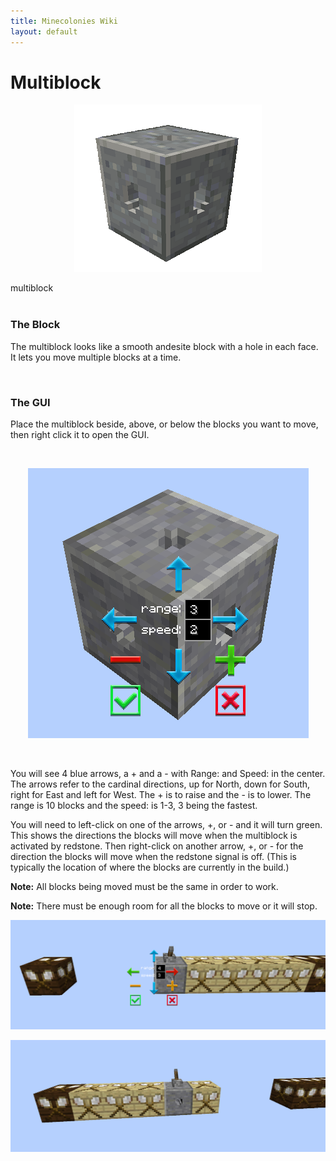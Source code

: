 ```yaml
---
title: Minecolonies Wiki
layout: default
---
```

# Multiblock

<div class="infobox box text-center">
    <p style="text-align:center;"><img src="../../assets/images/items/multipiston.png" alt="Multiblock"></p>
    <recipe>multiblock</recipe>
</div>
<br>

### The Block

The multiblock looks like a smooth andesite block with a hole in each face. It lets you move multiple blocks at a time.

<br>

### The GUI

Place the multiblock beside, above, or below the blocks you want to move, then right click it to open the GUI. 

<br>
<p style="text-align:center;"><img src="../../assets/images/items/multiblockgui.png" alt="Multiblock GUI"></p>
<br>

You will see 4 blue arrows, a + and a - with Range: and Speed: in the center. The arrows refer to the cardinal directions, up for North, down for South, right for East and left for West. The + is to raise and the - is to lower.  The range is 10 blocks and the speed: is 1-3, 3 being the fastest. 

You will need to left-click on one of the arrows, +, or - and it will turn green. This shows the directions the blocks will move when the multiblock is activated by redstone. Then right-click on another arrow, +, or - for the direction the blocks will move when the redstone signal is off. (This is typically the location of where the blocks are currently in the build.)

**Note:** All blocks being moved must be the same in order to work.

**Note:** There must be enough room for all the blocks to move or it will stop.


<p style="text-align:center;"><img src="../../assets/images/items/multiblockroom.png" alt="Multiblock GUI"></p>


<p style="text-align:center;"><img src="../../assets/images/items/multiblockblock.png" alt="Multiblock GUI"></p>
<br>
